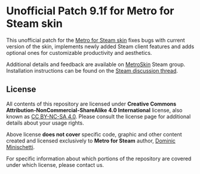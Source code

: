 # Unofficial Patch 9.1f for Metro for Steam skin


This unofficial patch for the [Metro for Steam skin](https://metroforsteam.com) fixes bugs with current version of the skin, implements newly added Steam client features and adds optional ones for customizable productivity and aesthetics.

Additional details and feedback are available on [MetroSkin](https://steamcommunity.com/groups/metroskin) Steam group. Installation instructions can be found on the [Steam discussion thread](https://steamcommunity.com/groups/metroskin/discussions/0/141136086931804907).

## License

All contents of this repository are licensed under **Creative Commons Attribution-NonCommercial-ShareAlike 4.0 International** license, also known as [CC BY-NC-SA 4.0](https://creativecommons.org/licenses/by-nc-sa/4.0). Please consult the license page for additional details about your usage rights.

Above license **does not cover** specific code, graphic and other content created and licensed exclusively to **Metro for Steam** author, [Dominic Minischetti](https://github.com/minischetti).

For specific information about which portions of the repository are covered under which license, please contact us.
